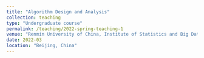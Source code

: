 ```yaml
---
title: "Algorithm Design and Analysis"
collection: teaching
type: "Undergraduate course"
permalink: /teaching/2022-spring-teaching-1
venue: "Renmin University of China, Institute of Statistics and Big Data"
date: 2022-03
location: "Beijing, China"
---
```


